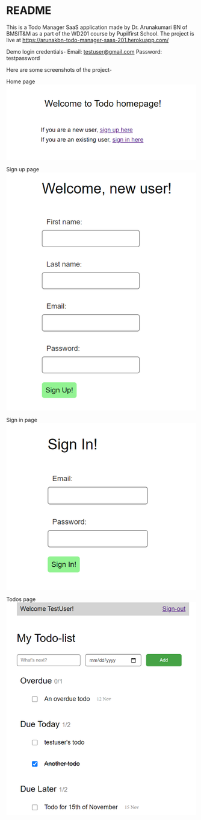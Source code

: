 # README

This is a Todo Manager SaaS application made by Dr. Arunakumari BN of BMSIT&M as a part of the WD201 course by Pupilfirst School.
The project is live at https://arunakbn-todo-manager-saas-201.herokuapp.com/


Demo login credentials-
Email: testuser@gmail.com
Password: testpassword


Here are some screenshots of the project-

Home page
![alt text](https://raw.githubusercontent.com/arunakbn/todo_manager/main/WD201%20Screenshots%20for%20README.md/1.png)

Sign up page
![alt text](https://raw.githubusercontent.com/arunakbn/todo_manager/main/WD201%20Screenshots%20for%20README.md/2.png)

Sign in page
![alt text](https://raw.githubusercontent.com/arunakbn/todo_manager/main/WD201%20Screenshots%20for%20README.md/3.png)

Todos page
![alt text](https://raw.githubusercontent.com/arunakbn/todo_manager/main/WD201%20Screenshots%20for%20README.md/4.png)
